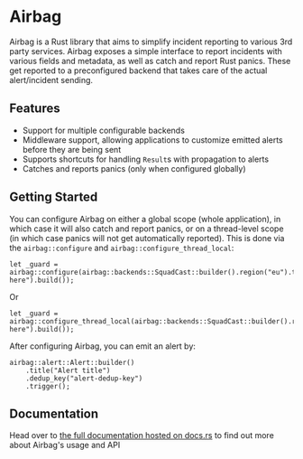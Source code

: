 # Airbag

Airbag is a Rust library that aims to simplify incident reporting to various 3rd party services. Airbag exposes a simple interface to report incidents with various fields and metadata, as well as catch and report Rust panics. These get reported to a preconfigured backend that takes care of the actual alert/incident sending.

## Features

* Support for multiple configurable backends
* Middleware support, allowing applications to customize emitted alerts before they are being sent
* Supports shortcuts for handling `Result`s with propagation to alerts
* Catches and reports panics (only when configured globally)

## Getting Started

You can configure Airbag on either a global scope (whole application), in which case it will also catch and report panics, or on a thread-level scope (in which case panics will not get automatically reported). This is done via the `airbag::configure` and `airbag::configure_thread_local`:

```
let _guard = airbag::configure(airbag::backends::SquadCast::builder().region("eu").token("token here").build());
```

Or
```
let _guard = airbag::configure_thread_local(airbag::backends::SquadCast::builder().region("eu").token("token here").build());
```

After configuring Airbag, you can emit an alert by:
```
airbag::alert::Alert::builder()
    .title("Alert title")
    .dedup_key("alert-dedup-key")
    .trigger();
```

## Documentation

Head over to [the full documentation hosted on docs.rs](https://docs.rs/airbag/latest/airbag/) to find out more about Airbag's usage and API
